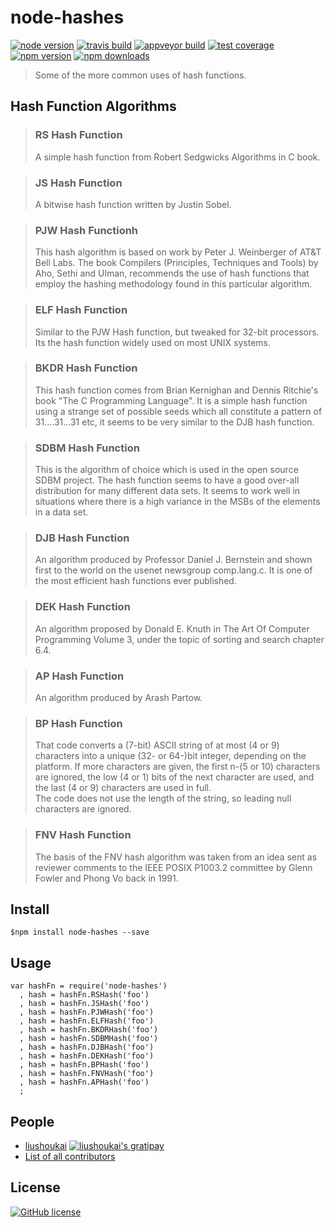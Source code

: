 # node-hashes

[![node version][node-image]][node-url]
[![travis build][travis-image]][travis-url]
[![appveyor build][appveyor-image]][appveyor-url]
[![test coverage][coveralls-image]][coveralls-url]
[![npm version][npm-image]][npm-url]
[![npm downloads][downloads-image]][downloads-url]

> Some of the more common uses of hash functions.

## Hash Function Algorithms

> ### RS Hash Function
> A simple hash function from Robert Sedgwicks Algorithms in C book.

> ### JS Hash Function
> A bitwise hash function written by Justin Sobel.

> ### PJW Hash Functionh
> This hash algorithm is based on work by Peter J. Weinberger of AT&T Bell Labs.
> The book Compilers (Principles, Techniques and Tools) by Aho, Sethi and Ulman,
> recommends the use of hash functions that employ the hashing methodology found
> in this particular algorithm.

> ### ELF Hash Function
> Similar to the PJW Hash function, but tweaked for 32-bit processors.
> Its the hash function widely used on most UNIX systems.

> ### BKDR Hash Function
> This hash function comes from Brian Kernighan and Dennis Ritchie's book "The C Programming Language".
> It is a simple hash function using a strange set of possible seeds which all constitute a pattern of
> 31....31...31 etc, it seems to be very similar to the DJB hash function.

> ### SDBM Hash Function
> This is the algorithm of choice which is used in the open source SDBM project. The hash function
> seems to have a good over-all distribution for many different data sets. It seems to work well in
> situations where there is a high variance in the MSBs of the elements in a data set.

> ### DJB Hash Function
> An algorithm produced by Professor Daniel J. Bernstein and shown first to the world on the usenet
> newsgroup comp.lang.c. It is one of the most efficient hash functions ever published.

> ### DEK Hash Function
> An algorithm proposed by Donald E. Knuth in The Art Of Computer Programming Volume 3,
> under the topic of sorting and search chapter 6.4.

> ### AP Hash Function
> An algorithm produced by Arash Partow.

> ### BP Hash Function
> That code converts a (7-bit) ASCII string of at most (4 or 9) characters into a unique (32- or 64-)bit integer,
> depending on the platform.  If more characters are given, the first n-(5 or 10) characters are ignored,
> the low (4 or 1) bits of the next character are used, and the last (4 or 9) characters are used in full.  
> The code does not use the length of the string, so leading null characters are ignored.

> ### FNV Hash Function
> The basis of the FNV hash algorithm was taken from an idea sent as reviewer comments to the IEEE
> POSIX P1003.2 committee by Glenn Fowler and Phong Vo back in 1991.

## Install
```
$npm install node-hashes --save
```

## Usage
```
var hashFn = require('node-hashes')
  , hash = hashFn.RSHash('foo')
  , hash = hashFn.JSHash('foo')
  , hash = hashFn.PJWHash('foo')
  , hash = hashFn.ELFHash('foo')
  , hash = hashFn.BKDRHash('foo')
  , hash = hashFn.SDBMHash('foo')
  , hash = hashFn.DJBHash('foo')
  , hash = hashFn.DEKHash('foo')
  , hash = hashFn.BPHash('foo')
  , hash = hashFn.FNVHash('foo')
  , hash = hashFn.APHash('foo')
  ;
```

## People

- [liushoukai](https://github.com/liushoukai) [![liushoukai's gratipay][gratipay-image-liushoukai]][gratipay-url-liushoukai]
- [List of all contributors](https://github.com/liushoukai/node-hashes/graphs/contributors)

## License

[![GitHub license][license-image]][license-url]



[node-image]: https://img.shields.io/badge/node.js-%3E=_0.11-brightgreen.svg?style=flat
[node-url]: http://nodejs.org/download

[npm-image]: https://img.shields.io/npm/v/node-hashes.svg
[npm-url]: https://npmjs.org/package/node-hashes

[downloads-image]: https://img.shields.io/npm/dm/node-hashes.svg
[downloads-url]: https://npmjs.org/package/node-hashes

[travis-image]: https://img.shields.io/travis/liushoukai/node-hashes/master.svg?label=linux
[travis-url]: https://travis-ci.org/liushoukai/node-hashes

[appveyor-image]: https://img.shields.io/appveyor/ci/liushoukai/node-hashes/master.svg?label=windows
[appveyor-url]: https://ci.appveyor.com/project/liushoukai/node-hashes

[coveralls-image]: https://img.shields.io/coveralls/liushoukai/node-hashes/master.svg
[coveralls-url]: https://coveralls.io/r/liushoukai/node-hashes?branch=master

[gratipay-image-liushoukai]: https://img.shields.io/gratipay/liushoukai.svg
[gratipay-url-liushoukai]: https://gratipay.com/liushoukai/

[license-image]: https://img.shields.io/badge/license-ISC-blue.svg
[license-url]: https://raw.githubusercontent.com/liushoukai
